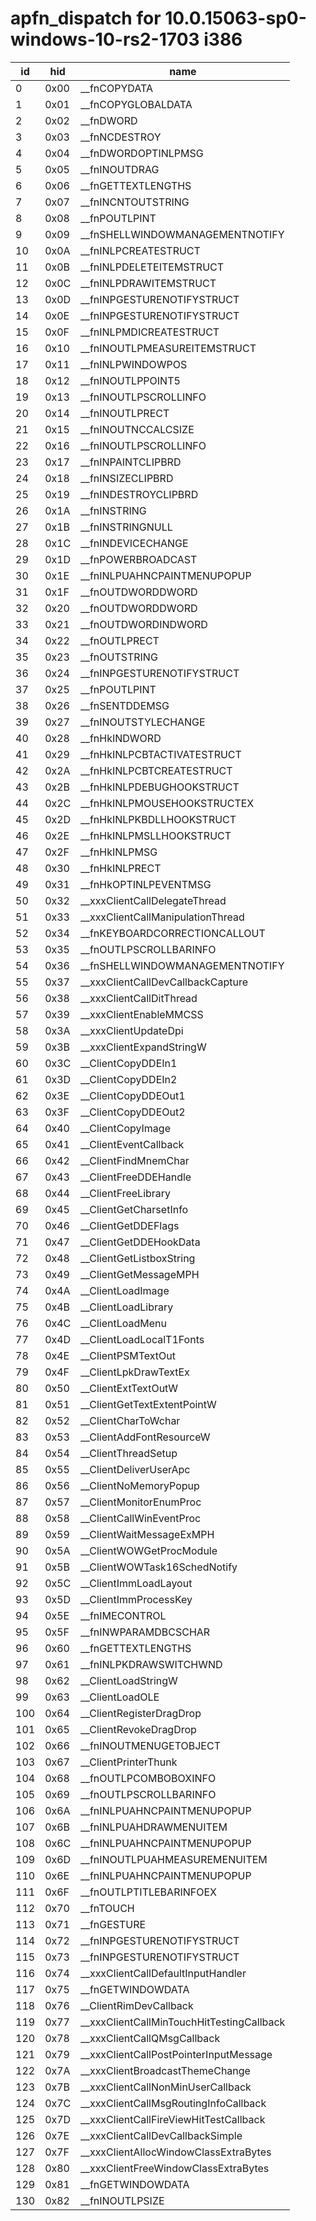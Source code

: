 # apfn_dispatch for 10.0.15063-sp0-windows-10-rs2-1703 i386

|id|hid|name
|------|------|------
| 0 | 0x00 | __fnCOPYDATA
| 1 | 0x01 | __fnCOPYGLOBALDATA
| 2 | 0x02 | __fnDWORD
| 3 | 0x03 | __fnNCDESTROY
| 4 | 0x04 | __fnDWORDOPTINLPMSG
| 5 | 0x05 | __fnINOUTDRAG
| 6 | 0x06 | __fnGETTEXTLENGTHS
| 7 | 0x07 | __fnINCNTOUTSTRING
| 8 | 0x08 | __fnPOUTLPINT
| 9 | 0x09 | __fnSHELLWINDOWMANAGEMENTNOTIFY
| 10 | 0x0A | __fnINLPCREATESTRUCT
| 11 | 0x0B | __fnINLPDELETEITEMSTRUCT
| 12 | 0x0C | __fnINLPDRAWITEMSTRUCT
| 13 | 0x0D | __fnINPGESTURENOTIFYSTRUCT
| 14 | 0x0E | __fnINPGESTURENOTIFYSTRUCT
| 15 | 0x0F | __fnINLPMDICREATESTRUCT
| 16 | 0x10 | __fnINOUTLPMEASUREITEMSTRUCT
| 17 | 0x11 | __fnINLPWINDOWPOS
| 18 | 0x12 | __fnINOUTLPPOINT5
| 19 | 0x13 | __fnINOUTLPSCROLLINFO
| 20 | 0x14 | __fnINOUTLPRECT
| 21 | 0x15 | __fnINOUTNCCALCSIZE
| 22 | 0x16 | __fnINOUTLPSCROLLINFO
| 23 | 0x17 | __fnINPAINTCLIPBRD
| 24 | 0x18 | __fnINSIZECLIPBRD
| 25 | 0x19 | __fnINDESTROYCLIPBRD
| 26 | 0x1A | __fnINSTRING
| 27 | 0x1B | __fnINSTRINGNULL
| 28 | 0x1C | __fnINDEVICECHANGE
| 29 | 0x1D | __fnPOWERBROADCAST
| 30 | 0x1E | __fnINLPUAHNCPAINTMENUPOPUP
| 31 | 0x1F | __fnOUTDWORDDWORD
| 32 | 0x20 | __fnOUTDWORDDWORD
| 33 | 0x21 | __fnOUTDWORDINDWORD
| 34 | 0x22 | __fnOUTLPRECT
| 35 | 0x23 | __fnOUTSTRING
| 36 | 0x24 | __fnINPGESTURENOTIFYSTRUCT
| 37 | 0x25 | __fnPOUTLPINT
| 38 | 0x26 | __fnSENTDDEMSG
| 39 | 0x27 | __fnINOUTSTYLECHANGE
| 40 | 0x28 | __fnHkINDWORD
| 41 | 0x29 | __fnHkINLPCBTACTIVATESTRUCT
| 42 | 0x2A | __fnHkINLPCBTCREATESTRUCT
| 43 | 0x2B | __fnHkINLPDEBUGHOOKSTRUCT
| 44 | 0x2C | __fnHkINLPMOUSEHOOKSTRUCTEX
| 45 | 0x2D | __fnHkINLPKBDLLHOOKSTRUCT
| 46 | 0x2E | __fnHkINLPMSLLHOOKSTRUCT
| 47 | 0x2F | __fnHkINLPMSG
| 48 | 0x30 | __fnHkINLPRECT
| 49 | 0x31 | __fnHkOPTINLPEVENTMSG
| 50 | 0x32 | __xxxClientCallDelegateThread
| 51 | 0x33 | __xxxClientCallManipulationThread
| 52 | 0x34 | __fnKEYBOARDCORRECTIONCALLOUT
| 53 | 0x35 | __fnOUTLPSCROLLBARINFO
| 54 | 0x36 | __fnSHELLWINDOWMANAGEMENTNOTIFY
| 55 | 0x37 | __xxxClientCallDevCallbackCapture
| 56 | 0x38 | __xxxClientCallDitThread
| 57 | 0x39 | __xxxClientEnableMMCSS
| 58 | 0x3A | __xxxClientUpdateDpi
| 59 | 0x3B | __xxxClientExpandStringW
| 60 | 0x3C | __ClientCopyDDEIn1
| 61 | 0x3D | __ClientCopyDDEIn2
| 62 | 0x3E | __ClientCopyDDEOut1
| 63 | 0x3F | __ClientCopyDDEOut2
| 64 | 0x40 | __ClientCopyImage
| 65 | 0x41 | __ClientEventCallback
| 66 | 0x42 | __ClientFindMnemChar
| 67 | 0x43 | __ClientFreeDDEHandle
| 68 | 0x44 | __ClientFreeLibrary
| 69 | 0x45 | __ClientGetCharsetInfo
| 70 | 0x46 | __ClientGetDDEFlags
| 71 | 0x47 | __ClientGetDDEHookData
| 72 | 0x48 | __ClientGetListboxString
| 73 | 0x49 | __ClientGetMessageMPH
| 74 | 0x4A | __ClientLoadImage
| 75 | 0x4B | __ClientLoadLibrary
| 76 | 0x4C | __ClientLoadMenu
| 77 | 0x4D | __ClientLoadLocalT1Fonts
| 78 | 0x4E | __ClientPSMTextOut
| 79 | 0x4F | __ClientLpkDrawTextEx
| 80 | 0x50 | __ClientExtTextOutW
| 81 | 0x51 | __ClientGetTextExtentPointW
| 82 | 0x52 | __ClientCharToWchar
| 83 | 0x53 | __ClientAddFontResourceW
| 84 | 0x54 | __ClientThreadSetup
| 85 | 0x55 | __ClientDeliverUserApc
| 86 | 0x56 | __ClientNoMemoryPopup
| 87 | 0x57 | __ClientMonitorEnumProc
| 88 | 0x58 | __ClientCallWinEventProc
| 89 | 0x59 | __ClientWaitMessageExMPH
| 90 | 0x5A | __ClientWOWGetProcModule
| 91 | 0x5B | __ClientWOWTask16SchedNotify
| 92 | 0x5C | __ClientImmLoadLayout
| 93 | 0x5D | __ClientImmProcessKey
| 94 | 0x5E | __fnIMECONTROL
| 95 | 0x5F | __fnINWPARAMDBCSCHAR
| 96 | 0x60 | __fnGETTEXTLENGTHS
| 97 | 0x61 | __fnINLPKDRAWSWITCHWND
| 98 | 0x62 | __ClientLoadStringW
| 99 | 0x63 | __ClientLoadOLE
| 100 | 0x64 | __ClientRegisterDragDrop
| 101 | 0x65 | __ClientRevokeDragDrop
| 102 | 0x66 | __fnINOUTMENUGETOBJECT
| 103 | 0x67 | __ClientPrinterThunk
| 104 | 0x68 | __fnOUTLPCOMBOBOXINFO
| 105 | 0x69 | __fnOUTLPSCROLLBARINFO
| 106 | 0x6A | __fnINLPUAHNCPAINTMENUPOPUP
| 107 | 0x6B | __fnINLPUAHDRAWMENUITEM
| 108 | 0x6C | __fnINLPUAHNCPAINTMENUPOPUP
| 109 | 0x6D | __fnINOUTLPUAHMEASUREMENUITEM
| 110 | 0x6E | __fnINLPUAHNCPAINTMENUPOPUP
| 111 | 0x6F | __fnOUTLPTITLEBARINFOEX
| 112 | 0x70 | __fnTOUCH
| 113 | 0x71 | __fnGESTURE
| 114 | 0x72 | __fnINPGESTURENOTIFYSTRUCT
| 115 | 0x73 | __fnINPGESTURENOTIFYSTRUCT
| 116 | 0x74 | __xxxClientCallDefaultInputHandler
| 117 | 0x75 | __fnGETWINDOWDATA
| 118 | 0x76 | __ClientRimDevCallback
| 119 | 0x77 | __xxxClientCallMinTouchHitTestingCallback
| 120 | 0x78 | __xxxClientCallQMsgCallback
| 121 | 0x79 | __xxxClientCallPostPointerInputMessage
| 122 | 0x7A | __xxxClientBroadcastThemeChange
| 123 | 0x7B | __xxxClientCallNonMinUserCallback
| 124 | 0x7C | __xxxClientCallMsgRoutingInfoCallback
| 125 | 0x7D | __xxxClientCallFireViewHitTestCallback
| 126 | 0x7E | __xxxClientCallDevCallbackSimple
| 127 | 0x7F | __xxxClientAllocWindowClassExtraBytes
| 128 | 0x80 | __xxxClientFreeWindowClassExtraBytes
| 129 | 0x81 | __fnGETWINDOWDATA
| 130 | 0x82 | __fnINOUTLPSIZE




